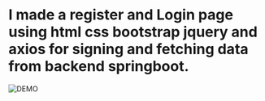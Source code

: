 # I made a register and Login page using html css bootstrap jquery and axios for signing and fetching data from backend springboot.

![DEMO](./Demo.gif)

